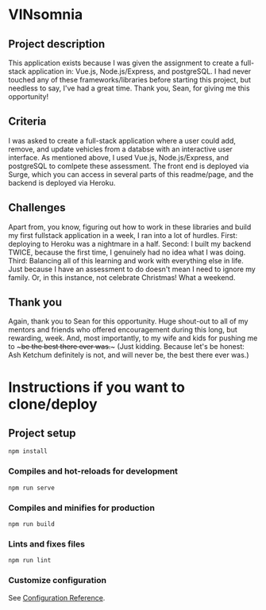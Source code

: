 # VINsomnia

## Project description

This application exists because I was given the assignment to create a full-stack application in: Vue.js, Node.js/Express, and postgreSQL. I had never touched any of these frameworks/libraries before starting this project, but needless to say, I've had a great time. Thank you, Sean, for giving me this opportunity!

## Criteria

I was asked to create a full-stack application where a user could add, remove, and update vehicles from a databse with an interactive user interface. As mentioned above, I used Vue.js, Node.js/Express, and postgreSQL to comlpete these assessment. The front end is deployed via Surge, which you can access in several parts of this readme/page, and the backend is deployed via Heroku.

## Challenges

Apart from, you know, figuring out how to work in these libraries and build my first fullstack application in a week, I ran into a lot of hurdles. First: deploying to Heroku was a nightmare in a half. Second: I built my backend TWICE, because the first time, I genuinely had no idea what I was doing. Third: Balancing all of this learning and work with everything else in life. Just because I have an assessment to do doesn't mean I need to ignore my family. Or, in this instance, not celebrate Christmas! What a weekend.

## Thank you

Again, thank you to Sean for this opportunity. Huge shout-out to all of my mentors and friends who offered encouragement during this long, but rewarding, week. And, most importantly, to my wife and kids for pushing me to ~~~be the best there ever was.~~~ (Just kidding. Because let's be honest: Ash Ketchum definitely is not, and will never be, the best there ever was.)


# Instructions if you want to clone/deploy

## Project setup
```
npm install
```

### Compiles and hot-reloads for development
```
npm run serve
```

### Compiles and minifies for production
```
npm run build
```

### Lints and fixes files
```
npm run lint
```

### Customize configuration
See [Configuration Reference](https://cli.vuejs.org/config/).

